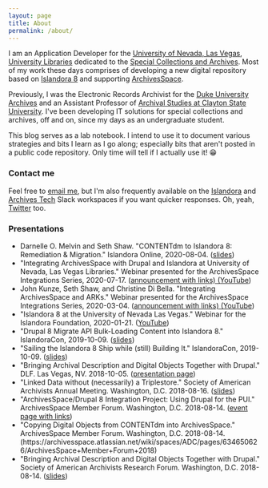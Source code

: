```yaml
---
layout: page
title: About
permalink: /about/
---
```


I am an Application Developer for the [University of Nevada, Las Vegas](https://www.unlv.edu/), [University Libraries](https://www.library.unlv.edu/) dedicated to the [Special Collections and Archives](https://www.library.unlv.edu/speccol/). Most of my work these days comprises of developing a new digital repository based on [Islandora 8](https://islandora.ca/content/islandora-8-fact-sheet) and supporting [ArchivesSpace](https://archivesspace.org/). 

 Previously, I was the Electronic Records Archivist for the [Duke University Archives](https://library.duke.edu/rubenstein/uarchives) and an Assistant Professor of [Archival Studies at Clayton State University](https://www.clayton.edu/mas/). I've been developing IT solutions for special collections and archives, off and on, since my days as an undergraduate student.

This blog serves as a lab notebook. I intend to use it to document various strategies and bits I learn as I go along; especially bits that aren't posted in a public code repository. Only time will tell if I actually use it! 😁

### Contact me

Feel free to [email me](mailto:seth.shaw@unlv.edu), but I'm also frequently available on the [Islandora](islandora.slack.com) and [Archives Tech](shoes-untied.slack.com) Slack workspaces if you want quicker responses. Oh, yeah, [Twitter](https://twitter.com/seth_e_shaw) too.

### Presentations

<ul>
  <li>Darnelle O. Melvin and Seth Shaw. "CONTENTdm to Islandora 8: Remediation & Migration." Islandora Online, 2020-08-04. (<a href="https://osf.io/4te68/">slides</a>)</li>
  <li>"Integrating ArchivesSpace with Drupal and Islandora at University of Nevada, Las Vegas Libraries." Webinar presented for the ArchivesSpace Integrations Series, 2020-07-17. (<a href="https://archivesspace.org/archives/6398">announcement with links) (<a href="https://youtu.be/qic3SvcbAuc">YouTube</a>)</li>
  <li>John Kunze, Seth Shaw, and Christine Di Bella. "Integrating ArchivesSpace and ARKs." Webinar presented for the ArchivesSpace Integrations Series, 2020-03-04. (<a href="https://archivesspace.org/archives/5930">announcement with links) (<a href="https://youtu.be/Rt_tZHb1kiA?t=831">YouTube</a>)</li>
  <li>"Islandora 8 at the University of Nevada Las Vegas." Webinar for the Islandora Foundation, 2020-01-21. (<a href="https://youtu.be/_8egyF-0rjk">YouTube</a>)</li>
  <li>"Drupal 8 Migrate API Bulk-Loading Content into Islandora 8." IslandoraCon, 2019-10-09. (<a href="files/2019-10-09_IslandoraCon_migrate-api.pdf">slides</a>)</li>
  <li>"Sailing the Islandora 8 Ship while (still) Building It." IslandoraCon, 2019-10-09. (<a href="files/2019-10-09_IslandoraCon_sailing-the-islandora-8-ship.pdf">slides</a>)</li>
  <li>"Bringing Archival Description and Digital Objects Together with Drupal." DLF. Las Vegas, NV. 2018-10-05. (<a href="https://osf.io/8suze/">presentation page</a>)</li>
  <li>"Linked Data without (necessarily) a Triplestore." Society of American Archivists Annual Meeting. Washington, D.C. 2018-08-16. (<a href="https://static.sched.com/hosted_files/archives2018/92/session303-Shaw.pdf">slides</a>)</li>
  <li>"ArchivesSpace/Drupal 8 Integration Project: Using Drupal for the PUI." ArchivesSpace Member Forum. Washington, D.C. 2018-08-14. (<a href="https://archivesspace.atlassian.net/wiki/spaces/ADC/pages/634650626/ArchivesSpace+Member+Forum+2018">event page with links</a>)</li>
  <li>"Copying Digital Objects from CONTENTdm into ArchivesSpace." ArchivesSpace Member Forum. Washington, D.C. 2018-08-14. (https://archivesspace.atlassian.net/wiki/spaces/ADC/pages/634650626/ArchivesSpace+Member+Forum+2018)</li>
  <li>"Bringing Archival Description and Digital Objects Together with Drupal." Society of American Archivists Research Forum. Washington, D.C. 2018-08-14. (<a href="https://www2.archivists.org/sites/all/files/801_Shaw.pdf">slides</a>)</li>
</ul>